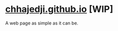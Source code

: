 # [chhajedji.github.io](https://chhajedji.github.io) [WIP]

A web page as simple as it can be.

<!--
Resources:
1. https://twitter.com/Amit_T18/status/1521811382001229825?t=rYkMj1gH0gluL6T0GE7ydg&s=08
-->
